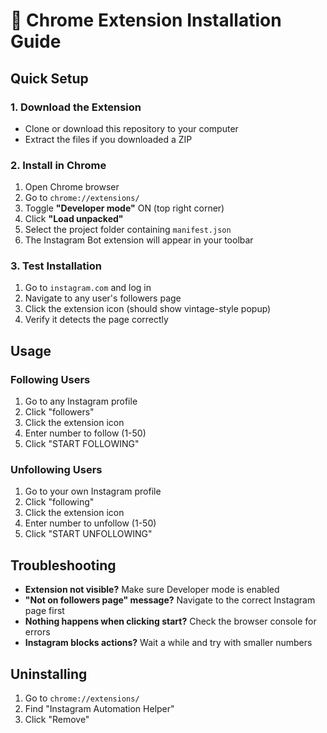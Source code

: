 # 🚀 Chrome Extension Installation Guide

## Quick Setup

### 1. Download the Extension
- Clone or download this repository to your computer
- Extract the files if you downloaded a ZIP

### 2. Install in Chrome
1. Open Chrome browser
2. Go to `chrome://extensions/`
3. Toggle **"Developer mode"** ON (top right corner)
4. Click **"Load unpacked"**
5. Select the project folder containing `manifest.json`
6. The Instagram Bot extension will appear in your toolbar

### 3. Test Installation
1. Go to `instagram.com` and log in
2. Navigate to any user's followers page
3. Click the extension icon (should show vintage-style popup)
4. Verify it detects the page correctly

## Usage

### Following Users
1. Go to any Instagram profile
2. Click "followers"
3. Click the extension icon
4. Enter number to follow (1-50)
5. Click "START FOLLOWING"

### Unfollowing Users  
1. Go to your own Instagram profile
2. Click "following" 
3. Click the extension icon
4. Enter number to unfollow (1-50)
5. Click "START UNFOLLOWING"

## Troubleshooting

- **Extension not visible?** Make sure Developer mode is enabled
- **"Not on followers page" message?** Navigate to the correct Instagram page first
- **Nothing happens when clicking start?** Check the browser console for errors
- **Instagram blocks actions?** Wait a while and try with smaller numbers

## Uninstalling

1. Go to `chrome://extensions/`
2. Find "Instagram Automation Helper"
3. Click "Remove" 